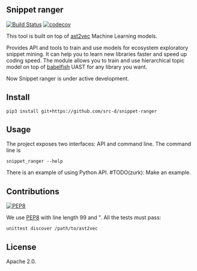 ## Snippet ranger

[![Build Status](https://travis-ci.org/src-d/snippet-ranger.svg)](https://travis-ci.org/src-d/snippet-ranger) [![codecov](https://codecov.io/github/src-d/snippet-ranger/coverage.svg?branch=develop)](https://codecov.io/gh/src-d/snippet-ranger)

This tool is built on top of [ast2vec](https://github.com/src-d/ast2vec) Machine Learning models.

Provides API and tools to train and use models for ecosystem exploratory snippet mining.
It can help you to learn new libraries faster and speed up coding speed.
The module allows you to train and use hierarchical topic model on top of
[babelfish](https://github.com/bblfsh) UAST for any library you want.

Now Snippet ranger is under active development.

## Install

```
pip3 install git+https://github.com/src-d/snippet-ranger
```

## Usage

The project exposes two interfaces: API and command line. The command line is

```
snippet_ranger --help
```
There is an example of using Python API.
#TODO(zurk): Make an example.

## Contributions
[![PEP8](https://img.shields.io/badge/code%20style-pep8-orange.svg)](https://www.python.org/dev/peps/pep-0008/)

We use [PEP8](https://www.python.org/dev/peps/pep-0008/) with line length 99 and ". All the tests
must pass:

```
unittest discover /path/to/ast2vec
```

## License

Apache 2.0.
